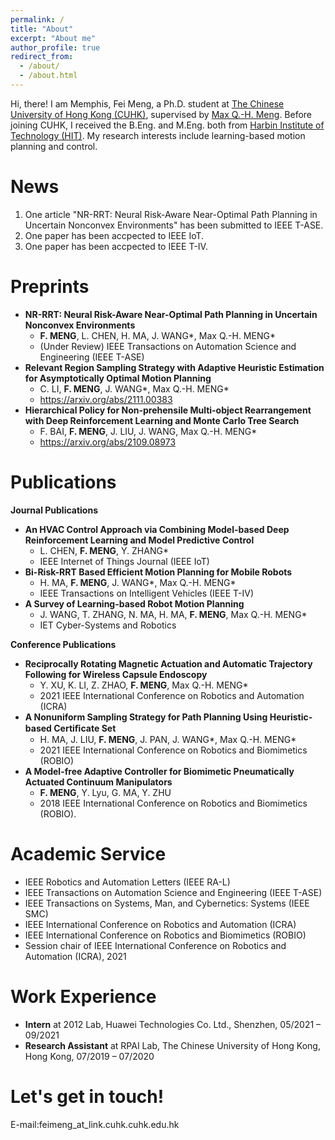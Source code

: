 ```yaml
---
permalink: /
title: "About"
excerpt: "About me"
author_profile: true
redirect_from: 
  - /about/
  - /about.html
---
```


Hi, there! I am Memphis, Fei Meng, a Ph.D. student at [The Chinese University of Hong Kong (CUHK)](https://www.cuhk.edu.hk/english/index.html), supervised by [Max Q.-H. Meng](https://www.ee.cuhk.edu.hk/~qhmeng/). Before joining CUHK, I received the B.Eng. and M.Eng. both from [Harbin Institute of Technology (HIT)](http://en.hit.edu.cn/). My research interests include learning-based motion planning and control.

News
======
1. One article "NR-RRT: Neural Risk-Aware Near-Optimal Path Planning in Uncertain Nonconvex Environments" has been submitted to IEEE T-ASE.
2. One paper has been accpected to IEEE IoT.
3. One paper has been accpected to IEEE T-IV.

Preprints
======
- **NR-RRT: Neural Risk-Aware Near-Optimal Path Planning in Uncertain Nonconvex Environments**
  - **F. MENG**, L. CHEN, H. MA, J. WANG*, Max Q.-H. MENG* 
  - (Under Review) IEEE Transactions on Automation Science and Engineering (IEEE T-ASE)
- **Relevant Region Sampling Strategy with Adaptive Heuristic Estimation for Asymptotically Optimal Motion Planning**
  - C. LI, **F. MENG**, J. WANG*, Max Q.-H. MENG* 
  - https://arxiv.org/abs/2111.00383
- **Hierarchical Policy for Non-prehensile Multi-object Rearrangement with Deep Reinforcement Learning and Monte Carlo Tree Search**
  - F. BAI, **F. MENG**, J. LIU, J. WANG, Max Q.-H. MENG* 
  - https://arxiv.org/abs/2109.08973
    
Publications
===== 
**Journal Publications**
  - **An HVAC Control Approach via Combining Model-based Deep Reinforcement Learning and Model Predictive Control**
    - L. CHEN, **F. MENG**, Y. ZHANG* 
    - IEEE Internet of Things Journal (IEEE IoT)
  - **Bi-Risk-RRT Based Efficient Motion Planning for Mobile Robots**
    - H. MA, **F. MENG**, J. WANG*, Max Q.-H. MENG* 
    - IEEE Transactions on Intelligent Vehicles (IEEE T-IV)
  - **A Survey of Learning-based Robot Motion Planning**
    - J. WANG, T. ZHANG, N. MA, H. MA, **F. MENG**, Max Q.-H. MENG* 
    - IET Cyber-Systems and Robotics

**Conference Publications**
  - **Reciprocally Rotating Magnetic Actuation and Automatic Trajectory Following for Wireless Capsule Endoscopy**
    - Y. XU, K. LI, Z. ZHAO, **F. MENG**, Max Q.-H. MENG*
    - 2021 IEEE International Conference on Robotics and Automation (ICRA)
  - **A Nonuniform Sampling Strategy for Path Planning Using Heuristic-based Certiﬁcate Set**
    - H. MA, J. LIU, **F. MENG**, J. PAN, J. WANG*, Max Q.-H. MENG* 
    - 2021 IEEE International Conference on Robotics and Biomimetics (ROBIO)
  - **A Model-free Adaptive Controller for Biomimetic Pneumatically Actuated Continuum Manipulators**
    - **F. MENG**, Y. Lyu, G. MA, Y. ZHU 
    - 2018 IEEE International Conference on Robotics and Biomimetics (ROBIO).

Academic Service
==============
- IEEE Robotics and Automation Letters (IEEE RA-L)
- IEEE Transactions on Automation Science and Engineering (IEEE T-ASE)
- IEEE Transactions on Systems, Man, and Cybernetics: Systems (IEEE SMC)
- IEEE International Conference on Robotics and Automation (ICRA)
- IEEE International Conference on Robotics and Biomimetics (ROBIO)
- Session chair of IEEE International Conference on Robotics and Automation (ICRA), 2021

Work Experience
==============
- **Intern** at 2012 Lab, Huawei Technologies Co. Ltd., Shenzhen, 05/2021 – 09/2021
- **Research Assistant** at RPAI Lab, The Chinese University of Hong Kong, Hong Kong, 07/2019 – 07/2020

Let's get in touch!
========
E-mail:feimeng_at_link.cuhk.cuhk.edu.hk
